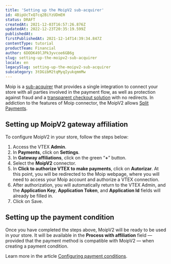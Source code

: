 ```yaml
---
title: 'Setting up the MoipV2 sub-acquirer'
id: 4BipUcTxQ7cq2BiYzUDmEH
status: DRAFT
createdAt: 2021-12-03T16:57:26.876Z
updatedAt: 2022-12-23T20:35:19.599Z
publishedAt: 
firstPublishedAt: 2021-12-14T14:39:34.847Z
contentType: tutorial
productTeam: Financial
author: 6DODK49lJPk3yvcoe6GB6g
slug: setting-up-the-moipv2-sub-acquirer
locale: en
legacySlug: setting-up-the-moipv2-sub-acquirer
subcategory: 3tDGibM2tqMyqIyukqmmMw
---
```


Moip is a [sub-acquirer](/en/tutorial/what-is-a-sub-acquirer) that provides a single integration to connect your store with all parties involved in the payment flow, as well as protection against fraud and a [transparent checkout solution](/en/tutorial/what-is-transparent-checkout) with no redirects. In addiction to the features of Moip connector, the MoipV2 allows [Split Payments](https://help.vtex.com/en/tutorial/split-de-pagamento--6k5JidhYRUxileNolY2VLx?&utm_source=autocomplete#).

## Setting up MoipV2 gateway affiliation

To configure MoipV2 in your store, follow the steps below:

1. Access the VTEX __Admin__.
2. In __Payments__, click on __Settings__.
3. In __Gateway affiliations__, click on the green “__+__” button.
4. Select the __MoipV2__ connector.
5. In __Click to authorize VTEX to make payments__, click on __Autorizar__.
At this point, you will be redirected to the Moip webpage, where you will need to access your Moip account and authorize a VTEX connection.
6. After authorization, you will automatically return to the VTEX Admin, and the  __Application Key__, __Application Token__, and __Application Id__ fields will already be filled in.
7. Click on Save.

## Setting up the payment condition

Once you have completed the steps above, MoipV2 will be ready to be used in your store. It will be available in the __Process with affiliation__ field — provided that the payment method is compatible with MoipV2 — when creating a payment condition.

Learn more in the article [Configuring payment conditions](https://help.vtex.com/en/tutorial/condicoes-de-pagamento).
